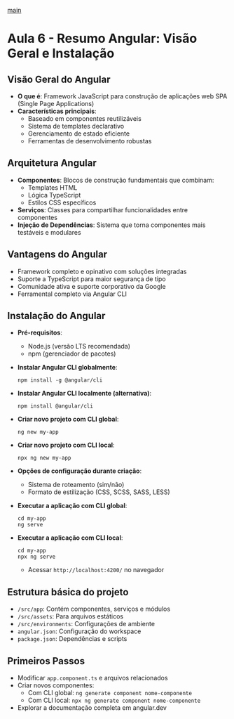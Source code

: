 [main](../../README.md)

# Aula 6 - Resumo Angular: Visão Geral e Instalação

## Visão Geral do Angular

* **O que é**: Framework JavaScript para construção de aplicações web SPA (Single Page Applications)
* **Características principais**:
  * Baseado em componentes reutilizáveis
  * Sistema de templates declarativo
  * Gerenciamento de estado eficiente
  * Ferramentas de desenvolvimento robustas

## Arquitetura Angular

* **Componentes**: Blocos de construção fundamentais que combinam:
  * Templates HTML
  * Lógica TypeScript
  * Estilos CSS específicos
* **Serviços**: Classes para compartilhar funcionalidades entre componentes
* **Injeção de Dependências**: Sistema que torna componentes mais testáveis e modulares

## Vantagens do Angular

* Framework completo e opinativo com soluções integradas
* Suporte a TypeScript para maior segurança de tipo
* Comunidade ativa e suporte corporativo da Google
* Ferramental completo via Angular CLI

## Instalação do Angular

* **Pré-requisitos**:
  * Node.js (versão LTS recomendada)
  * npm (gerenciador de pacotes)

* **Instalar Angular CLI globalmente**:
  ```
  npm install -g @angular/cli
  ```

* **Instalar Angular CLI localmente (alternativa)**:
  ```
  npm install @angular/cli
  ```

* **Criar novo projeto com CLI global**:
  ```
  ng new my-app
  ```

* **Criar novo projeto com CLI local**:
  ```
  npx ng new my-app
  ```

* **Opções de configuração durante criação**:
  * Sistema de roteamento (sim/não)
  * Formato de estilização (CSS, SCSS, SASS, LESS)

* **Executar a aplicação com CLI global**:
  ```
  cd my-app
  ng serve
  ```

* **Executar a aplicação com CLI local**:
  ```
  cd my-app
  npx ng serve
  ```
  * Acessar `http://localhost:4200/` no navegador

## Estrutura básica do projeto

* `/src/app`: Contém componentes, serviços e módulos
* `/src/assets`: Para arquivos estáticos
* `/src/environments`: Configurações de ambiente
* `angular.json`: Configuração do workspace
* `package.json`: Dependências e scripts

## Primeiros Passos

* Modificar `app.component.ts` e arquivos relacionados
* Criar novos componentes:
  * Com CLI global: `ng generate component nome-componente`
  * Com CLI local: `npx ng generate component nome-componente`
* Explorar a documentação completa em angular.dev